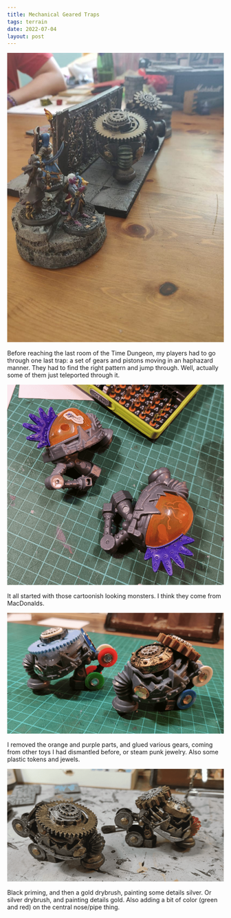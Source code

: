 ```yaml
---
title: Mechanical Geared Traps
tags: terrain
date: 2022-07-04
layout: post
---
```


![image-20220626233239065.79cc1184e3.png (800×1067)](image-20220626233239065.79cc1184e3.jpeg)

Before reaching the last room of the Time Dungeon, my players had to go through one last trap: a set of gears and pistons moving in an haphazard manner. They had to find the right pattern and jump through. Well, actually some of them just teleported through it.

![image-20220704161343107](image-20220704161343107.png)

It all started with those cartoonish looking monsters. I think they come from MacDonalds.

![image-20220704161422943](image-20220704161422943.png)

I removed the orange and purple parts, and glued various gears, coming from other toys I had dismantled before, or steam punk jewelry. Also some plastic tokens and jewels.

![image-20220704161518134](image-20220704161518134.png)

Black priming, and then a gold drybrush, painting some details silver. Or silver drybrush, and painting details gold. Also adding a bit of color (green and red) on the central nose/pipe thing.